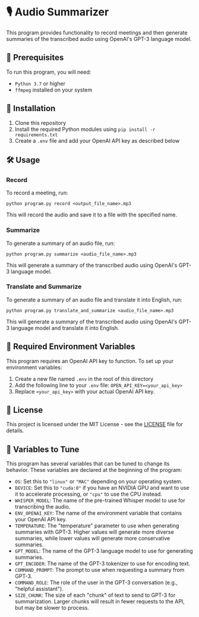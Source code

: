 # 🎙️ Audio Summarizer

This program provides functionality to record meetings and then generate summaries of the transcribed audio using OpenAI's GPT-3 language model.

## 🚀 Prerequisites

To run this program, you will need:

- `Python 3.7` or higher
- `ffmpeg` installed on your system

## 🔧 Installation

1. Clone this repository
2. Install the required Python modules using `pip install -r requirements.txt`
3. Create a `.env` file and add your OpenAI API key as described below

## 🛠️ Usage

### Record

To record a meeting, run:

```
python program.py record <output_file_name>.mp3
```

This will record the audio and save it to a file with the specified name.

### Summarize

To generate a summary of an audio file, run:

```
python program.py summarize <audio_file_name>.mp3
```

This will generate a summary of the transcribed audio using OpenAI's GPT-3 language model.

### Translate and Summarize

To generate a summary of an audio file and translate it into English, run:

```
python program.py translate_and_summarize <audio_file_name>.mp3
```

This will generate a summary of the transcribed audio using OpenAI's GPT-3 language model and translate it into English.

## 🔑 Required Environment Variables

This program requires an OpenAI API key to function. To set up your environment variables:

1. Create a new file named `.env` in the root of this directory
2. Add the following line to your `.env` file: `OPEN_API_KEY=<your_api_key>`
3. Replace `<your_api_key>` with your actual OpenAI API key.

## 📝 License

This project is licensed under the MIT License - see the [LICENSE](LICENSE) file for details.

## 💼 Variables to Tune

This program has several variables that can be tuned to change its behavior. These variables are declared at the beginning of the program:

- `OS`: Set this to `"linux"` or `"MAC"` depending on your operating system.
- `DEVICE`: Set this to `"cuda:0"` if you have an NVIDIA GPU and want to use it to accelerate processing, or `"cpu"` to use the CPU instead.
- `WHISPER_MODEL`: The name of the pre-trained Whisper model to use for transcribing the audio.
- `ENV_OPENAI_KEY`: The name of the environment variable that contains your OpenAI API key.
- `TEMPERATURE`: The "temperature" parameter to use when generating summaries with GPT-3. Higher values will generate more diverse summaries, while lower values will generate more conservative summaries.
- `GPT_MODEL`: The name of the GPT-3 language model to use for generating summaries.
- `GPT_ENCODER`: The name of the GPT-3 tokenizer to use for encoding text.
- `COMMAND_PROMPT`: The prompt to use when requesting a summary from GPT-3.
- `COMMAND_ROLE`: The role of the user in the GPT-3 conversation (e.g., "helpful assistant").
- `SIZE_CHUNK`: The size of each "chunk" of text to send to GPT-3 for summarization. Larger chunks will result in fewer requests to the API, but may be slower to process.
